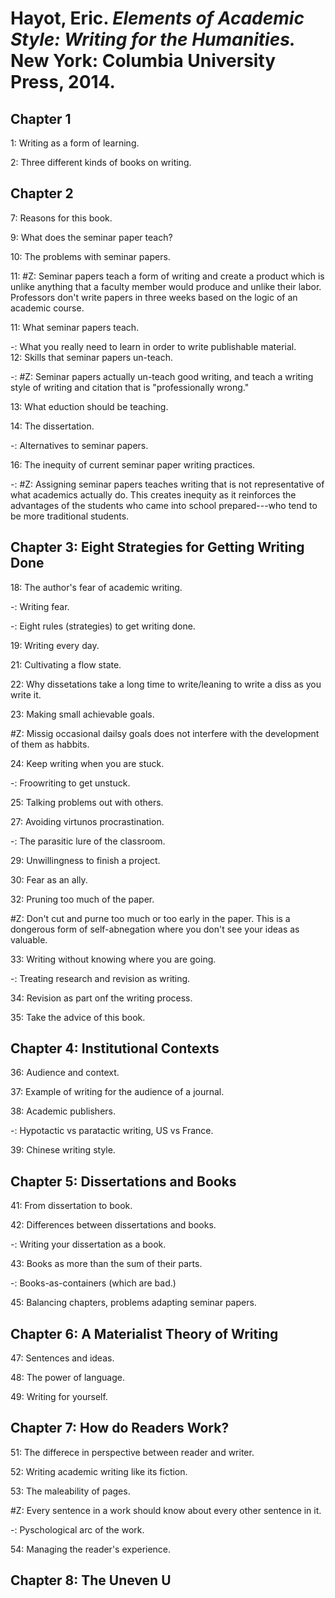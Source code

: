 # Hayot, Eric. *Elements of Academic Style: Writing for the Humanities.* New York: Columbia University Press, 2014.

## Chapter 1

1: Writing as a form of learning.   

2: Three different kinds of books on writing.  

## Chapter 2

7: Reasons for this book.  

9: What does the seminar paper teach?  

10: The problems with seminar papers.  

11: #Z: Seminar papers teach a form of writing and create a product which is unlike anything that a faculty member would produce and unlike their labor. Professors don't write papers in three weeks based on the logic of an academic course. 

11: What seminar papers teach.

-: What you really need to learn in order to write publishable material.   
12: Skills that seminar papers un-teach.  

-: #Z: Seminar papers actually un-teach good writing, and teach a writing style of writing and citation that is "professionally wrong."  

13: What eduction should be teaching.  

14: The dissertation.  

-: Alternatives to seminar papers.  

16: The inequity of current seminar paper writing practices.  

-: #Z: Assigning seminar papers teaches writing that is not representative of what academics actually do. This creates inequity as it reinforces the advantages of the students who came into school prepared---who tend to be more traditional students.  

## Chapter 3: Eight Strategies for Getting Writing Done    

18: The author's fear of academic writing.  

-: Writing fear.  

-: Eight rules (strategies) to get writing done.  

19: Writing every day.  

21: Cultivating a flow state.  

22: Why dissetations take a long time to write/leaning to write a diss as you write it.  

23: Making small achievable goals.  

#Z: Missig occasional dailsy goals does not interfere with the development of them as habbits.  

24: Keep writing when you are stuck.  

-: Froowriting to get unstuck.  

25: Talking problems out with others.  

27: Avoiding virtunos procrastination.  

-: The parasitic lure of the classroom.  

29: Unwillingness to finish a project.  

30: Fear as an ally.  

32: Pruning too much of the paper.  

#Z: Don't cut and purne too much or too early in the paper. This is a dongerous form of self-abnegation where you don't see your ideas as valuable.  

33: Writing without knowing where you are going.  

-: Treating research and revision as writing.  

34: Revision as part onf the writing process.  

35: Take the advice of this book.  

## Chapter 4: Institutional Contexts  

36: Audience and context.  

37: Example of writing for the audience of a journal.  

38: Academic publishers.  

-: Hypotactic vs paratactic writing, US vs France.  

39: Chinese writing style.  

## Chapter 5: Dissertations and Books  

41: From dissertation to book.  

42: Differences between dissertations and books.  

-: Writing your dissertation as a book.  

43: Books as more than the sum of their parts.  

-: Books-as-containers (which are bad.)  

45: Balancing chapters, problems adapting seminar papers.  

## Chapter 6: A Materialist Theory of Writing  

47: Sentences and ideas.  

48: The power of language.  

49: Writing for yourself.  

## Chapter 7: How do Readers Work?  

51: The differece in perspective between reader and writer.  

52: Writing academic writing like its fiction.  

53: The maleability of pages.  

#Z: Every sentence in a work should know about every other sentence in it.  

-: Pyschological arc of the work.  

54: Managing the reader's experience.  

## Chapter 8: The Uneven U  

